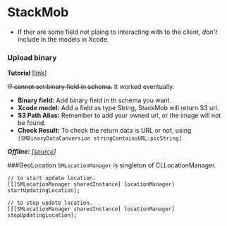 StackMob
===========

* If ther are some field not plaing to interacting with to the client, *don't* include in the models in Xcode.

### Upload binary
**Tutorial** [[link](https://developer.stackmob.com/ios-sdk/upload-files-to-s3-tutorial)]

~~:interrobang: cannot set binary field in schema.~~ It worked eventually.

* **Binary field:** Add binary field in th schema you want.
* **Xcode model:** Add a field as type String, StackMob will return S3 url.
* **S3 Path Alias:** Remember to add your owned url, or the image will not be found.
* **Check Result:** To check the return data is URL or not, using `[SMBinaryDataConversion stringContainsURL:picString]`


***Offline:** [[source](https://developer.stackmob.com/ios-sdk/developer-guide#WorkingOffline)]*

###GeoLocation
`SMLocationManager` is singleton of CLLocationManager.

```objc
// to start update location.
[[[SMLocationManager sharedInstance] locationManager] startUpdatingLocation];

// to stop update location.
[[[SMLocationManager sharedInstance] locationManager] stopUpdatingLocation];

```